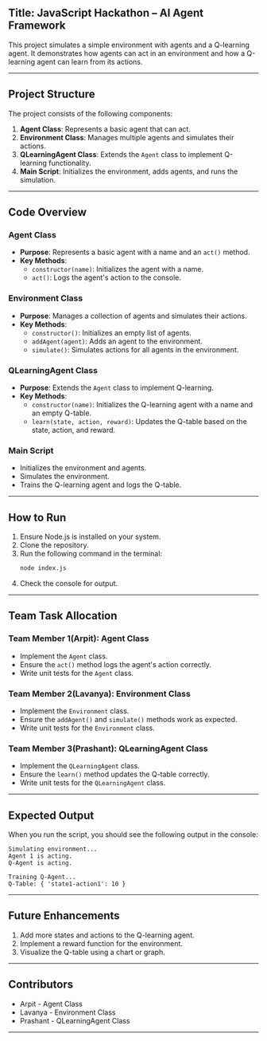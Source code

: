 ## Title: JavaScript Hackathon – AI Agent Framework

This project simulates a simple environment with agents and a Q-learning agent. It demonstrates how agents can act in an environment and how a Q-learning agent can learn from its actions.

---

## **Project Structure**
The project consists of the following components:
1. **Agent Class**: Represents a basic agent that can act.
2. **Environment Class**: Manages multiple agents and simulates their actions.
3. **QLearningAgent Class**: Extends the `Agent` class to implement Q-learning functionality.
4. **Main Script**: Initializes the environment, adds agents, and runs the simulation.

---

## **Code Overview**

### **Agent Class**
- **Purpose**: Represents a basic agent with a name and an `act()` method.
- **Key Methods**:
  - `constructor(name)`: Initializes the agent with a name.
  - `act()`: Logs the agent's action to the console.

### **Environment Class**
- **Purpose**: Manages a collection of agents and simulates their actions.
- **Key Methods**:
  - `constructor()`: Initializes an empty list of agents.
  - `addAgent(agent)`: Adds an agent to the environment.
  - `simulate()`: Simulates actions for all agents in the environment.

### **QLearningAgent Class**
- **Purpose**: Extends the `Agent` class to implement Q-learning.
- **Key Methods**:
  - `constructor(name)`: Initializes the Q-learning agent with a name and an empty Q-table.
  - `learn(state, action, reward)`: Updates the Q-table based on the state, action, and reward.

### **Main Script**
- Initializes the environment and agents.
- Simulates the environment.
- Trains the Q-learning agent and logs the Q-table.

---

## **How to Run**
1. Ensure Node.js is installed on your system.
2. Clone the repository.
3. Run the following command in the terminal:
   ```bash
   node index.js
   ```
4. Check the console for output.

---

## **Team Task Allocation**

### **Team Member 1(Arpit): Agent Class**
- Implement the `Agent` class.
- Ensure the `act()` method logs the agent's action correctly.
- Write unit tests for the `Agent` class.

### **Team Member 2(Lavanya): Environment Class**
- Implement the `Environment` class.
- Ensure the `addAgent()` and `simulate()` methods work as expected.
- Write unit tests for the `Environment` class.

### **Team Member 3(Prashant): QLearningAgent Class**
- Implement the `QLearningAgent` class.
- Ensure the `learn()` method updates the Q-table correctly.
- Write unit tests for the `QLearningAgent` class.

---

## **Expected Output**
When you run the script, you should see the following output in the console:
```
Simulating environment...
Agent 1 is acting.
Q-Agent is acting.

Training Q-Agent...
Q-Table: { 'state1-action1': 10 }
```

---

## **Future Enhancements**
1. Add more states and actions to the Q-learning agent.
2. Implement a reward function for the environment.
3. Visualize the Q-table using a chart or graph.

---

## **Contributors**
- Arpit - Agent Class
- Lavanya - Environment Class
- Prashant  - QLearningAgent Class

---
